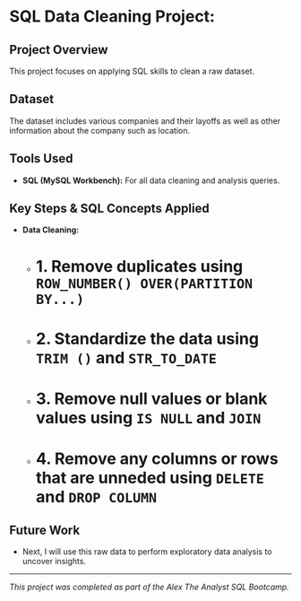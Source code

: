 # SQL Data Cleaning Project: 

## Project Overview
This project focuses on applying SQL skills to clean a raw dataset.

## Dataset
The dataset includes various companies and their layoffs as well as other information about the company such as location.

## Tools Used
* **SQL (MySQL Workbench):** For all data cleaning and analysis queries.

## Key Steps & SQL Concepts Applied
* **Data Cleaning:**
    * # 1. Remove duplicates using `ROW_NUMBER() OVER(PARTITION BY...)`
    * # 2. Standardize the data using `TRIM ()` and `STR_TO_DATE`
    * # 3. Remove null values or blank values using `IS NULL` and `JOIN`
    * # 4. Remove any columns or rows that are unneded using `DELETE` and `DROP COLUMN`


## Future Work
* Next, I will use this raw data to perform exploratory data analysis to uncover insights.

---
*This project was completed as part of the Alex The Analyst SQL Bootcamp.*
